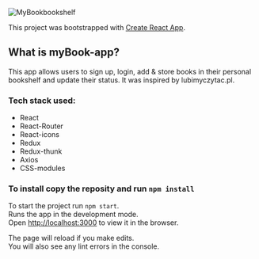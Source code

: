 ![MyBookbookshelf](https://i.imgur.com/h5BiiBP.png)

This project was bootstrapped with [Create React App](https://github.com/facebook/create-react-app).

## What is myBook-app?
This app allows users to sign up, login, add & store books in their personal bookshelf and update their status. It was inspired by lubimyczytac.pl.

### Tech stack used:
 - React
 - React-Router
 - React-icons
 - Redux
 - Redux-thunk
 - Axios
 - CSS-modules

### To install copy the reposity and run `npm install`

To start the project run `npm start`.<br />
Runs the app in the development mode.<br />
Open [http://localhost:3000](http://localhost:3000) to view it in the browser.

The page will reload if you make edits.<br />
You will also see any lint errors in the console.
